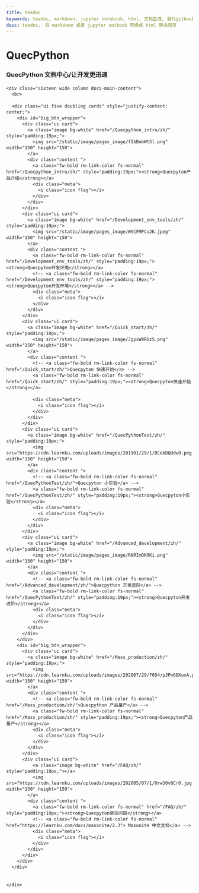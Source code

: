 ```yaml
---
title: teedoc
keywords: teedoc, markdown, jupyter notebook, html, 文档生成, 替代gitbook, 网站生成, 静态网站, 文档网站生成, 多文档
desc: teedoc， 将 markdown 或者 jupyter notbook 转换成 html 静态网页
---
```



<div id="home_page">
  <div>
    <h1><span>QuecPython</span></h1>
    <h3>QuecPython 文档中心/让开发更迅速</h3>
  </div>
  <div class="ui centered grid container stackable" style="margin-bottom: 80px;min-height:380px">

    <div class="sixteen wide column docs-main-content">
      <br>

      <div class="ui five doubling cards" style="justify-content: center;">
        <div id="big_btn_wrapper">
          <div class="ui card">
            <a class="image bg-white" href="/Quecpython_intro/zh/" style="padding:19px;">
              <img src="/static/image/pages_image/fIbBobWtSl.png" width="150" height="150">
            </a>
            <div class="content ">
              <a class="fw-bold rm-link-color fs-normal" href="/Quecpython_intro/zh/" style="padding:19px;"><strong>Quecpyton产品介绍</strong></a>
              <div class="meta">
                <i class="icon flag"></i>
              </div>
            </div>
          </div>
          <div class="ui card">
            <a class="image bg-white" href="/Development_env_tools/zh/" style="padding:19px;">
              <img src="/static/image/pages_image/WSCFMPCuJK.jpeg" width="150" height="150">
            </a>
            <div class="content ">
              <a class="fw-bold rm-link-color fs-normal" href="/Development_env_tools/zh/" style="padding:19px;"><strong>Quecpyton开发环境</strong></a>
              <!-- <a class="fw-bold rm-link-color fs-normal" href="/Development_env_tools/zh/" style="padding:19px;"><strong>Quecpyton开发环境</strong></a> -->
              <div class="meta">
                <i class="icon flag"></i>
              </div>
            </div>
          </div>
          <div class="ui card">
            <a class="image bg-white" href="/Quick_start/zh/" style="padding:19px;">
              <img src="/static/image/pages_image/JgysW9RGzS.png" width="150" height="150">
            </a>
            <div class="content ">
              <!-- <a class="fw-bold rm-link-color fs-normal" href="/Quick_start/zh/">Quecpyton 快速开始</a> -->
              <a class="fw-bold rm-link-color fs-normal" href="/Quick_start/zh/" style="padding:19px;"><strong>Quecpyton快速开始</strong></a>

              <div class="meta">
                <i class="icon flag"></i>
              </div>
            </div>
          </div>
          <div class="ui card">
            <a class="image bg-white" href="/QuecPythonTest/zh/" style="padding:19px;">
              <img src="https://cdn.learnku.com/uploads/images/201901/29/1/DCebDQUdw9.png!/both/300x300" width="150" height="150">
            </a>
            <div class="content ">
              <!-- <a class="fw-bold rm-link-color fs-normal" href="/QuecPythonTest/zh/">Quecpyton 小实验</a> -->
              <a class="fw-bold rm-link-color fs-normal" href="/QuecPythonTest/zh/" style="padding:19px;"><strong>Quecpyton小实验</strong></a>
              <div class="meta">
                <i class="icon flag"></i>
              </div>
            </div>
          </div>
          <div class="ui card">
            <a class="image bg-white" href="/Advanced_development/zh/" style="padding:19px;">
              <img src="/static/image/pages_image/RNRImOK6Ki.png" width="150" height="150">
            </a>
            <div class="content ">
              <!-- <a class="fw-bold rm-link-color fs-normal" href="/Advanced_development/zh/">Quecpython 开发进阶</a> -->
              <a class="fw-bold rm-link-color fs-normal" href="/QuecPythonTest/zh/" style="padding:19px;"><strong>Quecpyton开发进阶</strong></a>
              <div class="meta">
                <i class="icon flag"></i>
              </div>
            </div>
          </div>
        </div>
        <div id="big_btn_wrapper">
          <div class="ui card">
            <a class="image bg-white" href="/Mass_production/zh/" style="padding:19px;">
              <img src="https://cdn.learnku.com/uploads/images/202007/29/7054/pJPn6EKuxA.png!/both/300x300" width="150" height="150">
            </a>
            <div class="content ">
              <!-- <a class="fw-bold rm-link-color fs-normal" href="/Mass_production/zh/">Quecpython 产品量产</a> -->
              <a class="fw-bold rm-link-color fs-normal" href="/Mass_production/zh/" style="padding:19px;"><strong>Quecpyton产品量产</strong></a>
              <div class="meta">
                <i class="icon flag"></i>
              </div>
            </div>
          </div>
          <div class="ui card">
              <a class="image bg-white" href="/FAQ/zh/" style="padding:19px;"></a>
              <img src="https://cdn.learnku.com/uploads/images/202005/07/1/Orw30v8CrO.jpg!/both/300x300" width="150" height="150">
            </a>
            <div class="content ">
              <a class="fw-bold rm-link-color fs-normal" href="/FAQ/zh/" style="padding:19px;"><strong>Quecpyton常见问题</strong></a>
              <!-- <a class="fw-bold rm-link-color fs-normal" href="https://learnku.com/docs/masonite/2.3"> Masonite 中文文档</a> -->
              <div class="meta">
                <i class="icon flag"></i>
              </div>
            </div>
          </div>
        </div>
      </div>


    </div>

  </div>
</div>